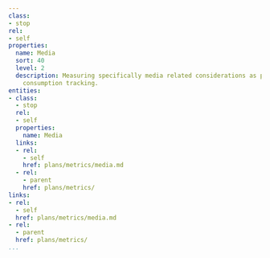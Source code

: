 ```yaml
---
class:
- stop
rel:
- self
properties:
  name: Media
  sort: 40
  level: 2
  description: Measuring specifically media related considerations as part of API
    consumption tracking.
entities:
- class:
  - stop
  rel:
  - self
  properties:
    name: Media
  links:
  - rel:
    - self
    href: plans/metrics/media.md
  - rel:
    - parent
    href: plans/metrics/
links:
- rel:
  - self
  href: plans/metrics/media.md
- rel:
  - parent
  href: plans/metrics/
...
```

